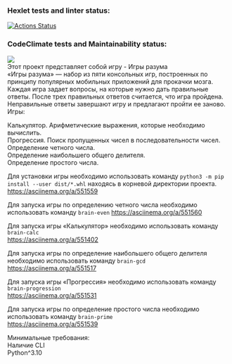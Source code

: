 ### Hexlet tests and linter status:
[![Actions Status](https://github.com/ReYaNOW/python-project-49/workflows/hexlet-check/badge.svg)](https://github.com/ReYaNOW/python-project-49/actions)
### CodeClimate tests and Maintainability status:
<a href="https://codeclimate.com/github/ReYaNOW/python-project-49/maintainability"><img src="https://api.codeclimate.com/v1/badges/f09f6f2f890183ba1102/maintainability" /></a>  
Этот проект представляет собой игру - Игры разума  
«Игры разума» — набор из пяти консольных игр, построенных по принципу популярных мобильных приложений для прокачки мозга. Каждая игра задает вопросы, на которые нужно дать правильные ответы. После трех правильных ответов считается, что игра пройдена. Неправильные ответы завершают игру и предлагают пройти ее заново. Игры:  

Калькулятор. Арифметические выражения, которые необходимо вычислить.  
Прогрессия. Поиск пропущенных чисел в последовательности чисел.  
Определение четного числа.  
Определение наибольшего общего делителя.  
Определение простого числа.  

Для установки игры необходимо использовать команду ```python3 -m pip install --user dist/*.whl``` находясь в корневой директории проекта.  
https://asciinema.org/a/551559  
  
Для запуска игры по определению четного числа необходимо использовать команду ```brain-even```
https://asciinema.org/a/551560  
  
Для запуска игры «Калькулятор» необходимо использовать команду ```brain-calc```  
https://asciinema.org/a/551402 
  
Для запуска игры по определение наибольшего общего делителя необходимо использовать команду ```brain-gcd```  
https://asciinema.org/a/551517  
  
Для запуска игры «Прогрессия» необходимо использовать команду ```brain-progression```  
https://asciinema.org/a/551531   
  
Для запуска игры по определение простого числа необходимо использовать команду ```brain-prime```  
https://asciinema.org/a/551539  
  
Минимальные требования:  
Наличие CLI  
Python^3.10  
